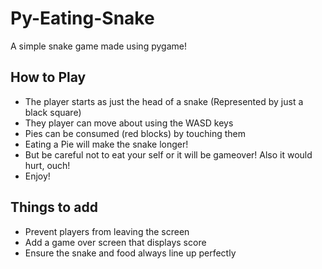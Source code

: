 # Py-Eating-Snake

A simple snake game made using pygame!

## How to Play

* The player starts as just the head of a snake (Represented by just a black square)
* They player can move about using the WASD keys
* Pies can be consumed (red blocks) by touching them
* Eating a Pie will make the snake longer!
* But be careful not to eat your self or it will be gameover! Also it would hurt, ouch!
* Enjoy!

## Things to add
* Prevent players from leaving the screen
* Add a game over screen that displays score
* Ensure the snake and food always line up perfectly
